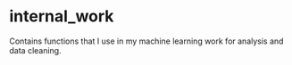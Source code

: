 # internal_work

Contains functions that I use in my machine learning work for analysis and data cleaning.
